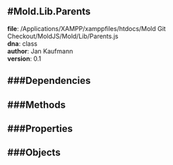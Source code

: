 
#Mold.Lib.Parents
---------------------------------------

__file__: /Applications/XAMPP/xamppfiles/htdocs/Mold Git Checkout/MoldJS/Mold/Lib/Parents.js  
__dna__: class  
__author__: Jan Kaufmann  
__version__: 0.1  
	






###Dependencies
--------------




   
###Methods
--------------
 

 
  
###Properties
-------------


 

###Objects
------------



		
